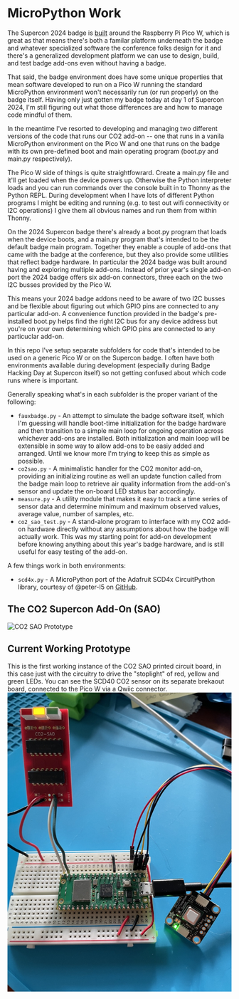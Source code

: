# MicroPython Work

The Supercon 2024 badge is [built](https://hackaday.com/2024/10/22/the-2024-hackaday-supercon-sao-badge-reveal/) around the Raspberry Pi Pico W, which is great as that means there's both a familar platform underneath the badge and whatever specialized software the conference folks design for it and there's a generalized development platform we can use to design, build, and test badge add-ons even without having a badge.

That said, the badge environment does have some unique properties that mean software developed to run on a Pico W running the standard MicroPython environment won't necessarily run (or run properly) on the badge itself.  Having only just gotten my badge today at day 1 of Supercon 2024, I'm still figuring out what those differences are and how to manage code mindful of them.

In the meantime I've resorted to developing and managing two different versions of the code that runs our CO2 add-on -- one that runs in a vanila MicroPython environment on the Pico W and one that runs on the badge with its own pre-defined boot and main operating program (boot.py and main.py respectively).

The Pico W side of things is quite straightfowrard.  Create a main.py file and it'll get loaded when the device powers up.  Otherwise the Python interpreter loads and you can run commands over the console built in to Thonny as the Python REPL.   During development when I have lots of different Python programs I might be editing and running (e.g. to test out wifi connectivity or I2C operations) I give them all obvious names and run them from within Thonny.

On the 2024 Supercon badge there's already a boot.py program that loads when the device boots, and a main.py program that's intended to be the default badge main program.  Together they enable a couple of add-ons that came with the badge at the conference, but they also provide some utilities that reflect badge hardware.  In particular the 2024 badge was built around having and exploring multiple add-ons. Instead of prior year's single add-on port the 2024 badge offers six add-on connectors, three each on the two I2C busses provided by the Pico W.

This means your 2024 badge addons need to be aware of two I2C busses and be flexible about figuring out which GPIO pins are connected to any particular add-on.  A convenience function provided in the badge's pre-installed boot.py helps find the right I2C bus for any device address but you're on your own determining which GPIO pins are connected to any particuclar add-on.

In this repo I've setup separate subfolders for code that's intended to be used on a generic Pico W or on the Supercon badge. I often have both environments available during development (especially during Badge Hacking Day at Supercon itself) so not getting confused about which code runs where is important.

Generally speaking what's in each subfolder is the proper variant of the following: 
* `fauxbadge.py` - An attempt to simulate the badge software itself, which I'm guessing will handle boot-time initialization for the badge hardware and then transition to a simple main loop for ongoing operation across whichever add-ons are installed.  Both initialization and main loop will be extensible in some way to allow add-ons to be easiy added and arranged.  Until we know more I'm trying to keep this as simple as possible.
* `co2sao.py` - A minimalistic handler for the CO2 monitor add-on, providing an initializing routine as well an update function called from the badge main loop to retrieve air quality information from the add-on's sensor and update the on-board LED status bar accordingly.
* `measure.py` - A utility module that makes it easy to track a time series of sensor data and determine minimum and maximum observed values, average value, number of samples, etc.
* `co2_sao_test.py` - A stand-alone program to interface with my CO2 add-on hardware directly without any assumptions about how the badge will actually work.  This was my starting point for add-on development before knowing anything about this year's badge hardware, and is still useful for easy testing of the add-on.

A few things work in both environments:
* `scd4x.py` - A MicroPython port of the Adafruit SCD4x CircuitPython library, courtesy of @peter-l5 on [GitHub](https://github.com/peter-l5/MicroPython_SCD4X).

## The CO2 Supercon Add-On (SAO)
![CO2 SAO Prototype](/2024/assets/CO2_SAO_v1.jpg)

## Current Working Prototype
This is the first working instance of the CO2 SAO printed circuit board, in this case just with the circuitry to drive the "stoplight" of red, yellow and green LEDs.  You can see the SCD40 CO2 sensor on its separate brekaout board, connected to the Pico W via a Qwiic connector.
![CO2 SAO Prototype](/2024/assets/co2sao.jpg)